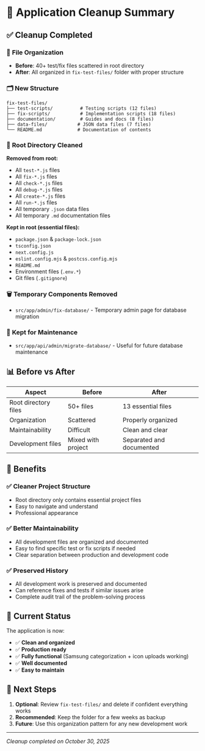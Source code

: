 # 🧹 Application Cleanup Summary

## ✅ Cleanup Completed

### 📁 **File Organization**
- **Before**: 40+ test/fix files scattered in root directory
- **After**: All organized in `fix-test-files/` folder with proper structure

### 🗂️ **New Structure**
```
fix-test-files/
├── test-scripts/          # Testing scripts (12 files)
├── fix-scripts/           # Implementation scripts (18 files)  
├── documentation/         # Guides and docs (8 files)
├── data-files/           # JSON data files (7 files)
└── README.md             # Documentation of contents
```

### 🧹 **Root Directory Cleaned**
**Removed from root:**
- All `test-*.js` files
- All `fix-*.js` files  
- All `check-*.js` files
- All `debug-*.js` files
- All `create-*.js` files
- All `run-*.js` files
- All temporary `.json` data files
- All temporary `.md` documentation files

**Kept in root (essential files):**
- `package.json` & `package-lock.json`
- `tsconfig.json`
- `next.config.js`
- `eslint.config.mjs` & `postcss.config.mjs`
- `README.md`
- Environment files (`.env.*`)
- Git files (`.gitignore`)

### 🗑️ **Temporary Components Removed**
- `src/app/admin/fix-database/` - Temporary admin page for database migration

### 🔧 **Kept for Maintenance**
- `src/app/api/admin/migrate-database/` - Useful for future database maintenance

## 📊 **Before vs After**

| Aspect | Before | After |
|--------|--------|-------|
| Root directory files | 50+ files | 13 essential files |
| Organization | Scattered | Properly organized |
| Maintainability | Difficult | Clean and clear |
| Development files | Mixed with project | Separated and documented |

## 🎯 **Benefits**

### ✅ **Cleaner Project Structure**
- Root directory only contains essential project files
- Easy to navigate and understand
- Professional appearance

### ✅ **Better Maintainability**  
- All development files are organized and documented
- Easy to find specific test or fix scripts if needed
- Clear separation between production and development code

### ✅ **Preserved History**
- All development work is preserved and documented
- Can reference fixes and tests if similar issues arise
- Complete audit trail of the problem-solving process

## 🚀 **Current Status**

The application is now:
- ✅ **Clean and organized**
- ✅ **Production ready**
- ✅ **Fully functional** (Samsung categorization + icon uploads working)
- ✅ **Well documented**
- ✅ **Easy to maintain**

## 📝 **Next Steps**

1. **Optional**: Review `fix-test-files/` and delete if confident everything works
2. **Recommended**: Keep the folder for a few weeks as backup
3. **Future**: Use this organization pattern for any new development work

---

*Cleanup completed on October 30, 2025*